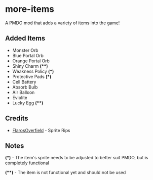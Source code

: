 # more-items
A PMDO mod that adds a variety of items into the game!

## Added Items
* Monster Orb
* Blue Portal Orb
* Orange Portal Orb
* Shiny Charm **(\*\*)**
* Weakness Policy **(\*)**
* Protective Pads **(\*)**
* Cell Battery
* Absorb Bulb
* Air Balloon
* Eviolite
* Lucky Egg **(\*\*)**

## Credits

* [FlarosOverfield](https://github.com/FlarosOverfield/ItemAsset) - Sprite Rips

## Notes

**(\*)** - The item's sprite needs to be adjusted to better suit PMDO, but is completely functional

**(\*\*)** - The item is not functional yet and should not be used